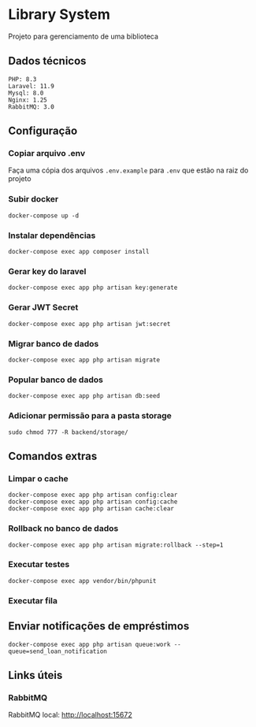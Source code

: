 # Library System

Projeto para gerenciamento de uma biblioteca


## Dados técnicos

```
PHP: 8.3
Laravel: 11.9
Mysql: 8.0
Nginx: 1.25
RabbitMQ: 3.0
```


## Configuração

### Copiar arquivo .env

Faça uma cópia dos arquivos `.env.example` para `.env` que estão na raiz do projeto


### Subir docker

```
docker-compose up -d
```

### Instalar dependências

```
docker-compose exec app composer install
```


### Gerar key do laravel

```
docker-compose exec app php artisan key:generate
```

### Gerar JWT Secret

```
docker-compose exec app php artisan jwt:secret
```

### Migrar banco de dados

```
docker-compose exec app php artisan migrate
```

### Popular banco de dados

```
docker-compose exec app php artisan db:seed
```

### Adicionar permissão para a pasta storage

```
sudo chmod 777 -R backend/storage/
```

## Comandos extras

### Limpar o cache

```
docker-compose exec app php artisan config:clear
docker-compose exec app php artisan config:cache
docker-compose exec app php artisan cache:clear
```

### Rollback no banco de dados

```
docker-compose exec app php artisan migrate:rollback --step=1
```

### Executar testes

```
docker-compose exec app vendor/bin/phpunit
```

### Executar fila

## Enviar notificações de empréstimos
```
docker-compose exec app php artisan queue:work --queue=send_loan_notification
```

## Links úteis

### RabbitMQ

RabbitMQ local: <a href="http://localhost:15672">http://localhost:15672</a>
